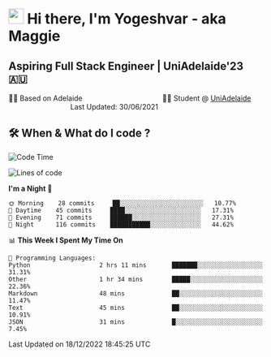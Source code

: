 <h1><img src="https://emojis.slackmojis.com/emojis/images/1531849430/4246/blob-sunglasses.gif?1531849430" width="30"/> Hi there, I'm Yogeshvar - aka Maggie</h1>

## Aspiring Full Stack Engineer | UniAdelaide'23 🇦🇺  
🏂🏻  Based on Adelaide &nbsp;&nbsp;&nbsp;&nbsp;&nbsp;&nbsp;&nbsp;&nbsp;&nbsp;&nbsp;&nbsp;&nbsp;&nbsp;&nbsp;&nbsp;&nbsp;&nbsp;&nbsp;&nbsp;&nbsp;&nbsp;&nbsp;&nbsp;&nbsp;&nbsp;&nbsp;&nbsp;&nbsp;&nbsp;&nbsp;&nbsp;&nbsp;&nbsp;&nbsp;&nbsp;&nbsp;&nbsp;&nbsp;&nbsp;👨‍💻 Student @ [UniAdelaide](https://www.adelaide.edu.au)   &nbsp;&nbsp;&nbsp;&nbsp;&nbsp;&nbsp;&nbsp;&nbsp;&nbsp;&nbsp;&nbsp;&nbsp;&nbsp;&nbsp;&nbsp;&nbsp;&nbsp;&nbsp;&nbsp;&nbsp;&nbsp;&nbsp;&nbsp;&nbsp;&nbsp;&nbsp;&nbsp;&nbsp;&nbsp;&nbsp;&nbsp;Last Updated: 30/06/2021

## 🛠 When & What do I code ?  

<!--START_SECTION:waka-->
![Code Time](http://img.shields.io/badge/Code%20Time-1%2C874%20hrs%2032%20mins-blue)

![Lines of code](https://img.shields.io/badge/From%20Hello%20World%20I%27ve%20Written-2%20Million%20lines%20of%20code-blue)

**I'm a Night 🦉** 

```text
🌞 Morning    28 commits     ██░░░░░░░░░░░░░░░░░░░░░░░   10.77% 
🌆 Daytime    45 commits     ████░░░░░░░░░░░░░░░░░░░░░   17.31% 
🌃 Evening    71 commits     ██████░░░░░░░░░░░░░░░░░░░   27.31% 
🌙 Night      116 commits    ███████████░░░░░░░░░░░░░░   44.62%

```


📊 **This Week I Spent My Time On** 

```text
💬 Programming Languages: 
Python                   2 hrs 11 mins       ███████░░░░░░░░░░░░░░░░░░   31.31% 
Other                    1 hr 34 mins        █████░░░░░░░░░░░░░░░░░░░░   22.36% 
Markdown                 48 mins             ██░░░░░░░░░░░░░░░░░░░░░░░   11.47% 
Text                     45 mins             ██░░░░░░░░░░░░░░░░░░░░░░░   10.91% 
JSON                     31 mins             █░░░░░░░░░░░░░░░░░░░░░░░░   7.45%

```


 Last Updated on 18/12/2022 18:45:25 UTC
<!--END_SECTION:waka-->
